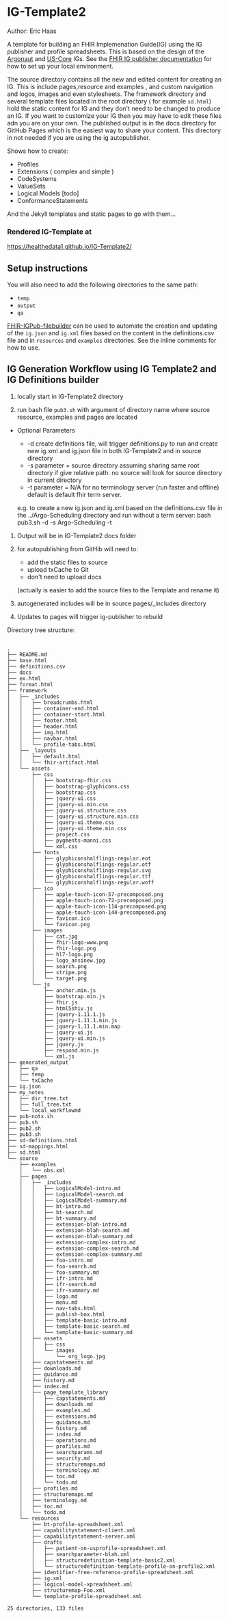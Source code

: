 # IG-Template2  
Author:  Eric Haas

A template for building an FHIR Implemenation Guide(IG) using the IG publisher and profile spreadsheets.  This is based on the design of the [Argonaut](http://www.fhir.org/guides/argonaut/r2/) and [US-Core](http://hl7.org/fhir/us/core/) IGs.    See the [FHIR IG publisher documentation](http://wiki.hl7.org/index.php?title=IG_Publisher_Documentation)  for how to set up your local environment.

The source directory contains all the new and edited content for creating an IG.  This is include pages,resource and examples , and custom navigation and logos, images and even stylesheets.  The framework directory and several template files located in the root directory ( for example `sd.html`) hold the static content for IG and they don't need to be changed to produce an IG.  If you want to customize your IG then you may have to edit these files adn you are on your own.
The published output is in the docs directory for GitHub Pages which is the easiest way to share your content.  This directory in  not needed if you are using the ig autopublisher.

Shows how to create:

- Profiles
- Extensions ( complex and simple )
- CodeSystems
- ValueSets
- Logical Models [todo]
- ConformanceStatements

And the Jekyll templates and static pages to go with them...


### Rendered IG-Template at
https://healthedata1.github.io/IG-Template2/

## Setup instructions

You will also need to add the following directories to the same path:

- `temp`
- `output`
- `qa`

[FHIR-IGPub-filebuilder](https://github.com/Healthedata1/FHIR-IGPub-filebuilder) can be used to automate the creation and updating of the `ig.json` and `ig.xml` files based on the content in the definitions.csv file and in `resources` and `examples` directories.  See the inline comments for how to use.  

## IG Generation Workflow using IG Template2 and IG Definitions builder

1. locally start in IG-Template2 directory

1. run bash file `pub3.sh` with argument of directory name where source resource, examples and pages are located

- Optional Parameters
  - -d create definitions file, will trigger definitions.py to run and create new ig.xml and ig.json file in both IG-Template2 and in source directory
  - -s parameter = source directory assuming sharing same root directory if give relative path. no source will look for source directory in current directory
  - -t parameter = N/A for no terminology server (run faster and offline) default is default fhir term server.

  e.g. to create a new ig.json and ig.xml based on the definitions.csv file  in the ../Argo-Scheduling directory and run without a term server:
       bash pub3.sh -d -s Argo-Scheduling -t

1. Output will be in IG-Template2 docs folder
1. for autopublishing from GitHib will need to:
   -  add the static files to source
   -  upload txCache to Git
   -  don't need to upload docs

   (actually is easier to add the source files to the Template and rename it)
1. autogenerated includes will be in source pages/_includes directory
1. Updates to pages will trigger ig-publisher to rebuild

Directory tree structure:

~~~

.
├── README.md
├── base.html
├── definitions.csv
├── docs
├── ex.html
├── format.html
├── framework
│   ├── _includes
│   │   ├── breadcrumbs.html
│   │   ├── container-end.html
│   │   ├── container-start.html
│   │   ├── footer.html
│   │   ├── header.html
│   │   ├── img.html
│   │   ├── navbar.html
│   │   └── profile-tabs.html
│   ├── _layouts
│   │   ├── default.html
│   │   └── fhir-artifact.html
│   └── assets
│       ├── css
│       │   ├── bootstrap-fhir.css
│       │   ├── bootstrap-glyphicons.css
│       │   ├── bootstrap.css
│       │   ├── jquery-ui.css
│       │   ├── jquery-ui.min.css
│       │   ├── jquery-ui.structure.css
│       │   ├── jquery-ui.structure.min.css
│       │   ├── jquery-ui.theme.css
│       │   ├── jquery-ui.theme.min.css
│       │   ├── project.css
│       │   ├── pygments-manni.css
│       │   └── xml.css
│       ├── fonts
│       │   ├── glyphiconshalflings-regular.eot
│       │   ├── glyphiconshalflings-regular.otf
│       │   ├── glyphiconshalflings-regular.svg
│       │   ├── glyphiconshalflings-regular.ttf
│       │   └── glyphiconshalflings-regular.woff
│       ├── ico
│       │   ├── apple-touch-icon-57-precomposed.png
│       │   ├── apple-touch-icon-72-precomposed.png
│       │   ├── apple-touch-icon-114-precomposed.png
│       │   ├── apple-touch-icon-144-precomposed.png
│       │   ├── favicon.ico
│       │   └── favicon.png
│       ├── images
│       │   ├── cat.jpg
│       │   ├── fhir-logo-www.png
│       │   ├── fhir-logo.png
│       │   ├── hl7-logo.png
│       │   ├── logo_ansinew.jpg
│       │   ├── search.png
│       │   ├── stripe.png
│       │   └── target.png
│       └── js
│           ├── anchor.min.js
│           ├── bootstrap.min.js
│           ├── fhir.js
│           ├── html5shiv.js
│           ├── jquery-1.11.1.js
│           ├── jquery-1.11.1.min.js
│           ├── jquery-1.11.1.min.map
│           ├── jquery-ui.js
│           ├── jquery-ui.min.js
│           ├── jquery.js
│           ├── respond.min.js
│           └── xml.js
├── generated_output
│   ├── qa
│   ├── temp
│   └── txCache
├── ig.json
├── my_notes
│   ├── dir_tree.txt
│   ├── full_tree.txt
│   └── local_workflowmd
├── pub-notx.sh
├── pub.sh
├── pub2.sh
├── pub3.sh
├── sd-definitions.html
├── sd-mappings.html
├── sd.html
└── source
    ├── examples
    │   └── obs.xml
    ├── pages
    │   ├── _includes
    │   │   ├── LogicalModel-intro.md
    │   │   ├── LogicalModel-search.md
    │   │   ├── LogicalModel-summary.md
    │   │   ├── bt-intro.md
    │   │   ├── bt-search.md
    │   │   ├── bt-summary.md
    │   │   ├── extension-blah-intro.md
    │   │   ├── extension-blah-search.md
    │   │   ├── extension-blah-summary.md
    │   │   ├── extension-complex-intro.md
    │   │   ├── extension-complex-search.md
    │   │   ├── extension-complex-summary.md
    │   │   ├── foo-intro.md
    │   │   ├── foo-search.md
    │   │   ├── foo-summary.md
    │   │   ├── ifr-intro.md
    │   │   ├── ifr-search.md
    │   │   ├── ifr-summary.md
    │   │   ├── logo.md
    │   │   ├── menu.md
    │   │   ├── nav-tabs.html
    │   │   ├── publish-box.html
    │   │   ├── template-basic-intro.md
    │   │   ├── template-basic-search.md
    │   │   └── template-basic-summary.md
    │   ├── assets
    │   │   ├── css
    │   │   └── images
    │   │       └── org_logo.jpg
    │   ├── capstatements.md
    │   ├── downloads.md
    │   ├── guidance.md
    │   ├── history.md
    │   ├── index.md
    │   ├── page_template_library
    │   │   ├── capstatements.md
    │   │   ├── downloads.md
    │   │   ├── examples.md
    │   │   ├── extensions.md
    │   │   ├── guidance.md
    │   │   ├── history.md
    │   │   ├── index.md
    │   │   ├── operations.md
    │   │   ├── profiles.md
    │   │   ├── searchparams.md
    │   │   ├── security.md
    │   │   ├── structuremaps.md
    │   │   ├── terminology.md
    │   │   ├── toc.md
    │   │   └── todo.md
    │   ├── profiles.md
    │   ├── structuremaps.md
    │   ├── terminology.md
    │   ├── toc.md
    │   └── todo.md
    └── resources
        ├── bt-profile-spreadsheet.xml
        ├── capabilitystatement-client.xml
        ├── capabilitystatement-server.xml
        ├── drafts
        │   ├── patient-on-usprofile-spreadsheet.xml
        │   ├── searchparameter-blah.xml
        │   ├── structuredefinition-template-basic2.xml
        │   └── structuredefinition-template-profile-on-profile2.xml
        ├── identifier-free-reference-profile-spreadsheet.xml
        ├── ig.xml
        ├── logical-model-xpreadsheet.xml
        ├── structuremap-Foo.xml
        └── template-profile-spreadsheet.xml

25 directories, 133 files

~~~
